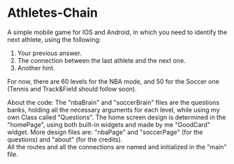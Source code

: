 # Athletes-Chain
A simple mobile game for IOS and Android, in which you need to identify the next athlete, using the following:
1. Your previous answer.
2. The connection between the last athlete and the next one.
3. Another hint.

For now, there are 60 levels for the NBA mode, and 50 for the Soccer one (Tennis and Track&Field should follow soon).

About the code:
The "nbaBrain" and "soccerBrain" files are the questions banks, holding all the necessary arguments for each level, while using 
my own Class called "Questions". 
The home screen design is determined in the "homePage", using both built-in widgets and made by me "GoodCard" widget.
More design files are: "nbaPage" and "soccerPage" (for the questions) and "about" (for the credits).  
All the routes and all the connections are named and initialized in the "main" file.

